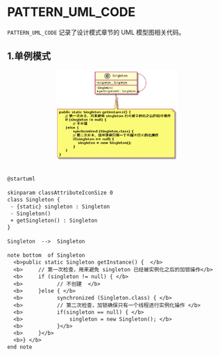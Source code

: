 PATTERN_UML_CODE
====================
`PATTERN_UML_CODE` 记录了设计模式章节的 UML 模型图相关代码。

## 1.单例模式

<div align="center"> <img src="images/11.singleton.png" width="280px"> </div><br>

```text
@startuml

skinparam classAttributeIconSize 0
class Singleton {
 - {static} singleton : Singleton
 - Singleton()
 + getSingleton() : Singleton
}

Singleton  -->  Singleton

note bottom  of Singleton
  <b>public static Singleton getInstance() {  </b>
  <b>     // 第一次检查，用来避免 singleton 已经被实例化之后的加锁操作</b>
  <b>     if (singleton != null) { </b>
  <b>           // 不创建  </b>
  <b>     }else { </b>
  <b>           synchronized (Singleton.class) { </b>
  <b>           // 第二次检查，加锁确保只有一个线程进行实例化操作 </b>
  <b>           if(singleton == null) { </b>
  <b>               singleton = new Singleton(); </b>
  <b>           }</b>
  <b>     }</b>
  <b>} </b>
end note
```






